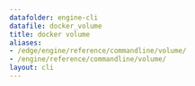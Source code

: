 ```yaml
---
datafolder: engine-cli
datafile: docker_volume
title: docker volume
aliases:
- /edge/engine/reference/commandline/volume/
- /engine/reference/commandline/volume/
layout: cli
---
```


<!--
This page is automatically generated from Docker's source code. If you want to
suggest a change to the text that appears here, open a ticket or pull request
in the source repository on GitHub:

https://github.com/docker/cli
-->
